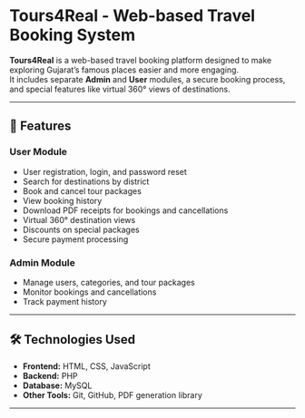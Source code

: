 # Tours4Real - Web-based Travel Booking System

**Tours4Real** is a web-based travel booking platform designed to make exploring Gujarat’s famous places easier and more engaging.  
It includes separate **Admin** and **User** modules, a secure booking process, and special features like virtual 360° views of destinations.

---

## 🌟 Features

### User Module
- User registration, login, and password reset
- Search for destinations by district
- Book and cancel tour packages
- View booking history
- Download PDF receipts for bookings and cancellations
- Virtual 360° destination views
- Discounts on special packages
- Secure payment processing

### Admin Module
- Manage users, categories, and tour packages
- Monitor bookings and cancellations
- Track payment history

---

## 🛠 Technologies Used
- **Frontend:** HTML, CSS, JavaScript
- **Backend:** PHP
- **Database:** MySQL
- **Other Tools:** Git, GitHub, PDF generation library

---

